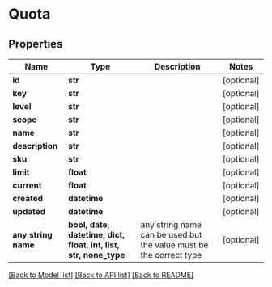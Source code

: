 # Quota


## Properties
Name | Type | Description | Notes
------------ | ------------- | ------------- | -------------
**id** | **str** |  | [optional] 
**key** | **str** |  | [optional] 
**level** | **str** |  | [optional] 
**scope** | **str** |  | [optional] 
**name** | **str** |  | [optional] 
**description** | **str** |  | [optional] 
**sku** | **str** |  | [optional] 
**limit** | **float** |  | [optional] 
**current** | **float** |  | [optional] 
**created** | **datetime** |  | [optional] 
**updated** | **datetime** |  | [optional] 
**any string name** | **bool, date, datetime, dict, float, int, list, str, none_type** | any string name can be used but the value must be the correct type | [optional]

[[Back to Model list]](../README.md#documentation-for-models) [[Back to API list]](../README.md#documentation-for-api-endpoints) [[Back to README]](../README.md)


